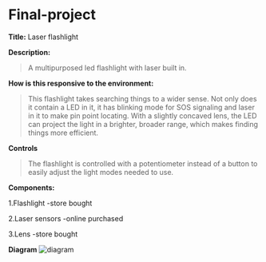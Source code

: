 # Final-project

**Title:** Laser flashlight

**Description:** 
>A multipurposed led flashlight with laser built in.

**How is this responsive to the environment:**
>This flashlight takes searching things to a wider sense. Not only does it contain a LED in it, it has blinking mode for SOS signaling and laser in it to make pin point locating. With a slightly concaved lens, the LED can project the light in a brighter, broader range, which makes finding things more efficient.

**Controls**
>The flashlight is controlled with a potentiometer instead of a button to easily adjust the light modes needed to use.

**Components:**
>
1.Flashlight 
    -store bought
>
2.Laser sensors
    -online purchased
>
3.Lens
    -store bought

**Diagram**
![diagram](https://user-images.githubusercontent.com/35850909/39423641-c1b32a1c-4c27-11e8-9dc7-e8440b58a82a.png)
